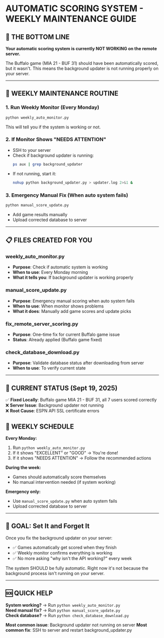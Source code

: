 # AUTOMATIC SCORING SYSTEM - WEEKLY MAINTENANCE GUIDE

## 🎯 THE BOTTOM LINE

**Your automatic scoring system is currently NOT WORKING on the remote server.**

The Buffalo game (MIA 21 - BUF 31) should have been automatically scored, but it wasn't. This means the background updater is not running properly on your server.

---

## 🔧 WEEKLY MAINTENANCE ROUTINE

### 1. **Run Weekly Monitor** (Every Monday)
```bash
python weekly_auto_monitor.py
```
This will tell you if the system is working or not.

### 2. **If Monitor Shows "NEEDS ATTENTION"**
- SSH to your server
- Check if background updater is running:
  ```bash
  ps aux | grep background_updater
  ```
- If not running, start it:
  ```bash
  nohup python background_updater.py > updater.log 2>&1 &
  ```

### 3. **Emergency Manual Fix** (When auto system fails)
```bash
python manual_score_update.py
```
- Add game results manually
- Upload corrected database to server

---

## 📋 FILES CREATED FOR YOU

### **weekly_auto_monitor.py**
- **Purpose**: Check if automatic system is working
- **When to use**: Every Monday morning
- **What it tells you**: If background updater is working properly

### **manual_score_update.py** 
- **Purpose**: Emergency manual scoring when auto system fails
- **When to use**: When monitor shows problems
- **What it does**: Manually add game scores and update picks

### **fix_remote_server_scoring.py**
- **Purpose**: One-time fix for current Buffalo game issue
- **Status**: Already applied (Buffalo game fixed)

### **check_database_download.py**
- **Purpose**: Validate database status after downloading from server
- **When to use**: To verify current state

---

## 🚨 CURRENT STATUS (Sept 19, 2025)

✅ **Fixed Locally**: Buffalo game MIA 21 - BUF 31, all 7 users scored correctly  
❌ **Server Issue**: Background updater not running  
❌ **Root Cause**: ESPN API SSL certificate errors  

## 📅 WEEKLY SCHEDULE

**Every Monday:**
1. Run `python weekly_auto_monitor.py`
2. If it shows "EXCELLENT" or "GOOD" → You're done!
3. If it shows "NEEDS ATTENTION" → Follow the recommended actions

**During the week:**
- Games should automatically score themselves
- No manual intervention needed (if system working)

**Emergency only:**
- Use `manual_score_update.py` when auto system fails
- Upload corrected database to server

---

## 🎯 GOAL: Set It and Forget It

Once you fix the background updater on your server:
- ✅ Games automatically get scored when they finish
- ✅ Weekly monitor confirms everything is working
- ✅ No more asking "why isn't the API working?" every week

The system SHOULD be fully automatic. Right now it's not because the background process isn't running on your server.

---

## 🆘 QUICK HELP

**System working?** → Run `python weekly_auto_monitor.py`  
**Need manual fix?** → Run `python manual_score_update.py`  
**Check database?** → Run `python check_database_download.py`  

**Most common issue**: Background updater not running on server
**Most common fix**: SSH to server and restart background_updater.py
